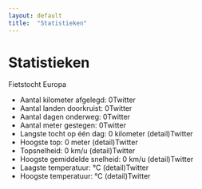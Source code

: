 ```yaml
---
layout: default
title:  "Statistieken"
---
```


# Statistieken

Fietstocht Europa
<ul class="icons">
<li><i class="fa fa-road"></i> Aantal kilometer afgelegd: 0<span class="label">Twitter</span></li>
<li><i class="fa fa-globe"></i> Aantal landen doorkruist: 0<span class="label">Twitter</span></li>
<li><i class="fa fa-forward"></i> Aantal dagen onderweg: 0<span class="label">Twitter</span></li>
<li><i class="fa fa-rocket"></i> Aantal meter gestegen: 0<span class="label">Twitter</span></li>

<li><i class="fa fa-long-arrow-right"></i> Langste tocht op één dag: 0 kilometer (detail)<span class="label">Twitter</span></li>
<li><i class="fa fa-plus-circle"></i> Hoogste top: 0 meter (detail)<span class="label">Twitter</span></li>
<li><i class="fa fa-cogs"></i> Topsnelheid: 0 km/u (detail)<span class="label">Twitter</span></li>
<li><i class="fa fa-cog"></i> Hoogste gemiddelde snelheid: 0 km/u (detail)<span class="label">Twitter</span></li>
<li><i class="fa fa-cloud"></i> Laagste temperatuur: °C (detail)<span class="label">Twitter</span></li>
<li><i class="fa fa-sun-o"></i> Hoogste temperatuur: °C (detail)<span class="label">Twitter</span></li>
</ul>
